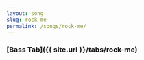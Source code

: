 ```yaml
---
layout: song
slug: rock-me
permalink: /songs/rock-me/
---
```


### [Bass Tab]({{ site.url }}/tabs/rock-me) ###
